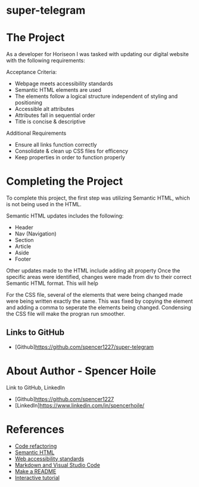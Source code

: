 # super-telegram


# The Project
As a developer for Horiseon I was tasked with updating our digital website with the following requirements:

Acceptance Criteria:
- Webpage meets accessibility standards
- Semantic HTML elements are used
- The elements follow a logical structure independent of styling and positioning
- Accessible alt attributes
- Attributes fall in sequential order
- Title is concise & descriptive

Additional Requirements
- Ensure all links function correctly
- Consolidate & clean up CSS files for efficency
- Keep properties in order to function properly

# Completing the Project

To complete this project, the first step was utilizing Semantic HTML, which is not being used in the HTML.

Semantic HTML updates includes the following:
- Header
- Nav (Navigation)
- Section
- Article
- Aside
- Footer

Other updates made to the HTML include adding alt property
Once the specific areas were identified, changes were made from div to their correct Semantic HTML format. This will help 

For the CSS file, several of the elements that were being changed made were being written exactly the same. This was fixed by copying the element and adding a comma to seperate the elements being changed. Condensing the CSS file will make the progran run smoother.

## Links to GitHub
- [Github]https://github.com/spencer1227/super-telegram


# About Author - Spencer Hoile
Link to GitHub, LinkedIn
- [Github]https://github.com/spencer1227
- [LinkedIn]https://www.linkedin.com/in/spencerhoile/


# References
- [Code refactoring](https://en.wikipedia.org/wiki/Code_refactoring)
- [Semantic HTML](https://teamtreehouse.com/library/semantic-html-header-footer-and-section)
- [Web accessibility standards](https://www.w3.org/standards/webdesign/accessibility)
- [Markdown and Visual Studio Code](https://code.visualstudio.com/docs/languages/markdown#_markdown-preview)
- [Make a README](https://www.makeareadme.com/#template)
- [Interactive tutorial](https://commonmark.org/help/tutorial/)
